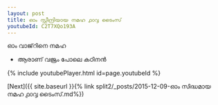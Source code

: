 ```yaml
---
layout: post
title: ഓം സ്റ്റീന്ദ്രിയായ നമഹ ൧൦൮ ടൈംസ്
youtubeId: C2T7XQo193A
---
```

 
 
 ഓം വാജ്‌റിനെ നമഹ 
 
 -  ആരാണ് വജ്രം പോലെ കഠിനൻ 
 
  
 
  
 
 
 
 
 
 


{% include youtubePlayer.html id=page.youtubeId %}
 
[Next]({{ site.baseurl }}{% link  split2/_posts/2015-12-09-ഓം സിദ്ധമായ നമഹ ൧൦൮ ടൈംസ്.md%})
 
